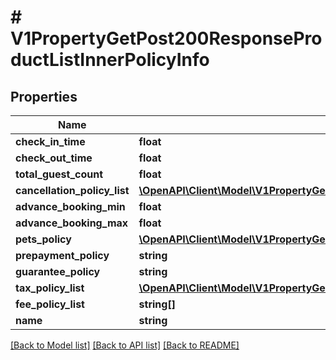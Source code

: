 # # V1PropertyGetPost200ResponseProductListInnerPolicyInfo

## Properties

Name | Type | Description | Notes
------------ | ------------- | ------------- | -------------
**check_in_time** | **float** |  | [optional]
**check_out_time** | **float** |  | [optional]
**total_guest_count** | **float** |  | [optional]
**cancellation_policy_list** | [**\OpenAPI\Client\Model\V1PropertyGetPost200ResponseProductListInnerPolicyInfoCancellationPolicyListInner[]**](V1PropertyGetPost200ResponseProductListInnerPolicyInfoCancellationPolicyListInner.md) |  | [optional]
**advance_booking_min** | **float** |  | [optional]
**advance_booking_max** | **float** |  | [optional]
**pets_policy** | [**\OpenAPI\Client\Model\V1PropertyGetPost200ResponsePropertyPolicyListInnerPetsPolicy**](V1PropertyGetPost200ResponsePropertyPolicyListInnerPetsPolicy.md) |  | [optional]
**prepayment_policy** | **string** |  | [optional]
**guarantee_policy** | **string** |  | [optional]
**tax_policy_list** | [**\OpenAPI\Client\Model\V1PropertyGetPost200ResponsePropertyPolicyListInnerTaxPolicyListInner[]**](V1PropertyGetPost200ResponsePropertyPolicyListInnerTaxPolicyListInner.md) |  | [optional]
**fee_policy_list** | **string[]** |  | [optional]
**name** | **string** |  | [optional]

[[Back to Model list]](../../README.md#models) [[Back to API list]](../../README.md#endpoints) [[Back to README]](../../README.md)
